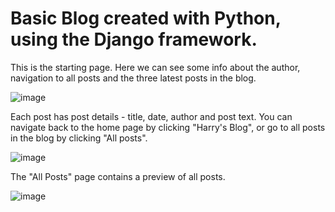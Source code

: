 # Basic Blog created with Python, using the Django framework.

This is the starting page. Here we can see some info about the author, navigation to all posts and the three latest posts in the blog.

![image](https://user-images.githubusercontent.com/103630456/214596231-af4704b6-e3e0-4fe2-a086-9fcd96d31c84.png)


Each post has post details - title, date, author and post text. You can navigate back to the home page by clicking "Harry's Blog", or go to all posts in the blog by clicking "All posts".

![image](https://user-images.githubusercontent.com/103630456/214597782-7ae92538-11da-44f0-9d9b-36eac4360cf1.png)


The "All Posts" page contains a preview of all posts.

![image](https://user-images.githubusercontent.com/103630456/214597937-d67a47da-d989-46f0-8e44-5e899a8ee040.png)
